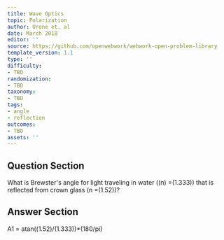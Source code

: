 ```yaml
---
title: Wave Optics
topic: Polarization
author: Urone et. al
date: March 2018
editor: ''
source: https://github.com/openwebwork/webwork-open-problem-library
template_version: 1.1
type: ''
difficulty:
- TBD
randomization:
- TBD
taxonomy:
- TBD
tags:
- angle
- reflection
outcomes:
- TBD
assets: ''
---
```


## Question Section 

What is Brewster's angle for light traveling in water ((n) =(1.333)) that is reflected from crown glass (n =(1.52))?



## Answer Section

A1 = atan((1.52)/(1.333))*(180/pi)